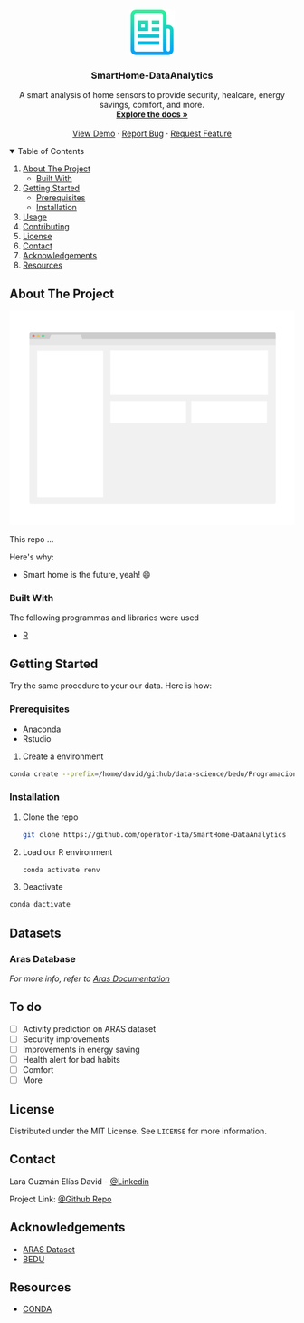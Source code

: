 
<!-- PROJECT LOGO -->
<br />
<p align="center">
  <a href="https://github.com/operator-ita/SmartHome-DataAnalytics">
    <img src="images/logo.png" alt="Logo" width="80" height="80">
  </a>

  <h3 align="center">SmartHome-DataAnalytics</h3>

  <p align="center">
    A smart analysis of home sensors to provide security, healcare, energy savings, comfort, and more.  
    <br />
    <a href="https://github.com/operator-ita/SmartHome-DataAnalytics"><strong>Explore the docs »</strong></a>
    <br />
    <br />
    <a href="https://www.youtube.com/watch?v=7yh9i0PAjck&ab_channel=cosmicrat">View Demo</a>
    ·
    <a href="https://github.com/operator-ita/SmartHome-DataAnalytics/issues">Report Bug</a>
    ·
    <a href="https://github.com/operator-ita/SmartHome-DataAnalytics/issues">Request Feature</a>
  </p>
</p>



<!-- TABLE OF CONTENTS -->
<details open="open">
  <summary>Table of Contents</summary>
  <ol>
    <li>
      <a href="#about-the-project">About The Project</a>
      <ul>
        <li><a href="#built-with">Built With</a></li>
      </ul>
    </li>
    <li>
      <a href="#getting-started">Getting Started</a>
      <ul>
        <li><a href="#prerequisites">Prerequisites</a></li>
        <li><a href="#installation">Installation</a></li>
      </ul>
    </li>
    <li><a href="#usage">Usage</a></li>
    <li><a href="#contributing">Contributing</a></li>
    <li><a href="#license">License</a></li>
    <li><a href="#contact">Contact</a></li>
    <li><a href="#acknowledgements">Acknowledgements</a></li>
    <li><a href="#resources">Resources</a></li>
  </ol>
</details>






<!-- ABOUT THE PROJECT -->
## About The Project

[![Product Name Screen Shot][product-screenshot]](https://example.com)

This repo ... 

Here's why:
* Smart home is the future, yeah! :smile:



### Built With

The following programmas and libraries were used 
* [R](https://rstudio.com/)




<!-- GETTING STARTED -->
## Getting Started
Try the same procedure to your our data. Here is how: 

### Prerequisites
- Anaconda
- Rstudio

1. Create a environment 
  ```sh
  conda create --prefix=/home/david/github/data-science/bedu/Programacion-con-R-Santander/r-environment r-essentials r-base
  ```

### Installation

 
1. Clone the repo
   ```sh
   git clone https://github.com/operator-ita/SmartHome-DataAnalytics
   ```
2. Load our R environment
   ```sh
   conda activate renv
   ```
3. Deactivate
  ```sh
  conda dactivate
  ```



<!-- USAGE EXAMPLES -->
## Datasets

### Aras Database

_For more info, refer to [Aras Documentation](https://www.researchgate.net/publication/261054388_ARAS_Human_Activity_Datasets_in_Multiple_Homes_with_Multiple_Residentsm)_



<!-- CONTRIBUTING -->
## To do

- [ ] Activity prediction on ARAS dataset
- [ ] Security improvements
- [ ] Improvements in energy saving
- [ ] Health alert for bad habits
- [ ] Comfort
- [ ] More

<!-- LICENSE -->
## License

Distributed under the MIT License. See `LICENSE` for more information.


<!-- CONTACT -->
## Contact

Lara Guzmán Elías David - [@Linkedin](https://www.linkedin.com/in/fi-eguzman/) 

Project Link: [@Github Repo](https://github.com/your_username/repo_name)



<!-- ACKNOWLEDGEMENTS -->
## Acknowledgements
* [ARAS Dataset](http://aras.cmpe.boun.edu.tr/download.php)
* [BEDU](https://bedu.org/)

<!-- Resources -->
## Resources
* [CONDA](https://docs.anaconda.com/anaconda/user-guide/tasks/using-r-language/)



<!-- MARKDOWN LINKS & IMAGES -->
<!-- https://www.markdownguide.org/basic-syntax/#reference-style-links -->
[contributors-shield]: https://img.shields.io/github/contributors/othneildrew/Best-README-Template.svg?style=for-the-badge
[contributors-url]: https://github.com/othneildrew/Best-README-Template/graphs/contributors
[forks-shield]: https://img.shields.io/github/forks/othneildrew/Best-README-Template.svg?style=for-the-badge
[forks-url]: https://github.com/othneildrew/Best-README-Template/network/members
[stars-shield]: https://img.shields.io/github/stars/othneildrew/Best-README-Template.svg?style=for-the-badge
[stars-url]: https://github.com/othneildrew/Best-README-Template/stargazers
[issues-shield]: https://img.shields.io/github/issues/othneildrew/Best-README-Template.svg?style=for-the-badge
[issues-url]: https://github.com/othneildrew/Best-README-Template/issues
[license-shield]: https://img.shields.io/github/license/othneildrew/Best-README-Template.svg?style=for-the-badge
[license-url]: https://github.com/othneildrew/Best-README-Template/blob/master/LICENSE.txt
[linkedin-shield]: https://img.shields.io/badge/-LinkedIn-black.svg?style=for-the-badge&logo=linkedin&colorB=555
[linkedin-url]: https://linkedin.com/in/othneildrew
[product-screenshot]: images/screenshot.png
